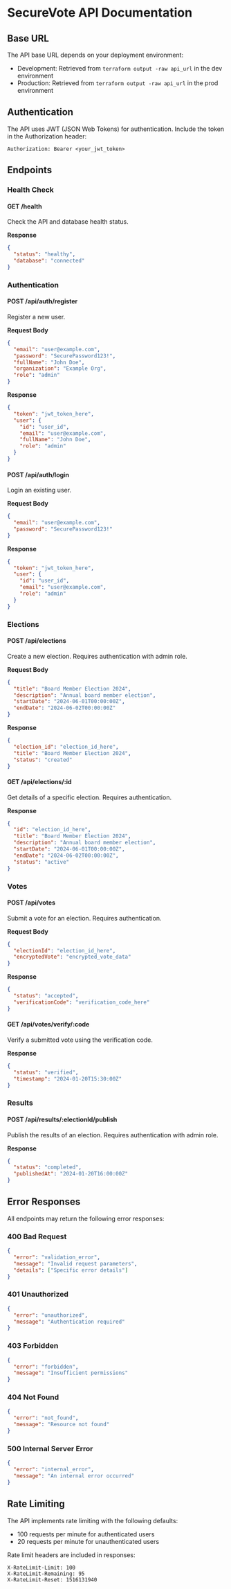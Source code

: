 # SecureVote API Documentation

## Base URL

The API base URL depends on your deployment environment:

- Development: Retrieved from `terraform output -raw api_url` in the dev environment
- Production: Retrieved from `terraform output -raw api_url` in the prod environment

## Authentication

The API uses JWT (JSON Web Tokens) for authentication. Include the token in the Authorization header:

```
Authorization: Bearer <your_jwt_token>
```

## Endpoints

### Health Check

#### GET /health

Check the API and database health status.

**Response**

```json
{
  "status": "healthy",
  "database": "connected"
}
```

### Authentication

#### POST /api/auth/register

Register a new user.

**Request Body**

```json
{
  "email": "user@example.com",
  "password": "SecurePassword123!",
  "fullName": "John Doe",
  "organization": "Example Org",
  "role": "admin"
}
```

**Response**

```json
{
  "token": "jwt_token_here",
  "user": {
    "id": "user_id",
    "email": "user@example.com",
    "fullName": "John Doe",
    "role": "admin"
  }
}
```

#### POST /api/auth/login

Login an existing user.

**Request Body**

```json
{
  "email": "user@example.com",
  "password": "SecurePassword123!"
}
```

**Response**

```json
{
  "token": "jwt_token_here",
  "user": {
    "id": "user_id",
    "email": "user@example.com",
    "role": "admin"
  }
}
```

### Elections

#### POST /api/elections

Create a new election. Requires authentication with admin role.

**Request Body**

```json
{
  "title": "Board Member Election 2024",
  "description": "Annual board member election",
  "startDate": "2024-06-01T00:00:00Z",
  "endDate": "2024-06-02T00:00:00Z"
}
```

**Response**

```json
{
  "election_id": "election_id_here",
  "title": "Board Member Election 2024",
  "status": "created"
}
```

#### GET /api/elections/:id

Get details of a specific election. Requires authentication.

**Response**

```json
{
  "id": "election_id_here",
  "title": "Board Member Election 2024",
  "description": "Annual board member election",
  "startDate": "2024-06-01T00:00:00Z",
  "endDate": "2024-06-02T00:00:00Z",
  "status": "active"
}
```

### Votes

#### POST /api/votes

Submit a vote for an election. Requires authentication.

**Request Body**

```json
{
  "electionId": "election_id_here",
  "encryptedVote": "encrypted_vote_data"
}
```

**Response**

```json
{
  "status": "accepted",
  "verificationCode": "verification_code_here"
}
```

#### GET /api/votes/verify/:code

Verify a submitted vote using the verification code.

**Response**

```json
{
  "status": "verified",
  "timestamp": "2024-01-20T15:30:00Z"
}
```

### Results

#### POST /api/results/:electionId/publish

Publish the results of an election. Requires authentication with admin role.

**Response**

```json
{
  "status": "completed",
  "publishedAt": "2024-01-20T16:00:00Z"
}
```

## Error Responses

All endpoints may return the following error responses:

### 400 Bad Request

```json
{
  "error": "validation_error",
  "message": "Invalid request parameters",
  "details": ["Specific error details"]
}
```

### 401 Unauthorized

```json
{
  "error": "unauthorized",
  "message": "Authentication required"
}
```

### 403 Forbidden

```json
{
  "error": "forbidden",
  "message": "Insufficient permissions"
}
```

### 404 Not Found

```json
{
  "error": "not_found",
  "message": "Resource not found"
}
```

### 500 Internal Server Error

```json
{
  "error": "internal_error",
  "message": "An internal error occurred"
}
```

## Rate Limiting

The API implements rate limiting with the following defaults:

- 100 requests per minute for authenticated users
- 20 requests per minute for unauthenticated users

Rate limit headers are included in responses:

```
X-RateLimit-Limit: 100
X-RateLimit-Remaining: 95
X-RateLimit-Reset: 1516131940
```
